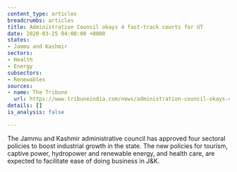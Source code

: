 ```yaml
---
content_type: articles
breadcrumbs: articles
title: Administration Council okays 4 fast-track courts for UT
date: 2020-03-25 04:00:00 +0000
states:
- Jammu and Kashmir
sectors:
- Health
- Energy
subsectors:
- Renewables
sources:
- name: The Tribune
  url: https://www.tribuneindia.com/news/administration-council-okays-4-fast-track-courts-for-ut-58694
details: []
is_analysis: false

---
```

The Jammu and Kashmir administrative council has approved four sectoral policies to boost industrial growth in the state. The new policies for tourism, captive power, hydropower and renewable energy, and health care, are expected to facilitate ease of doing business in J&K.